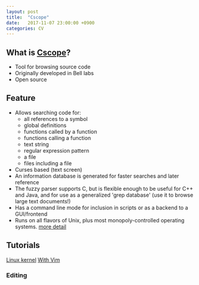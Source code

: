 ```yaml
---
layout: post
title:  "Cscope"
date:   2017-11-07 23:00:00 +0900
categories: CV
---
```


## What is [Cscope](http://cscope.sourceforge.net)?

- Tool for browsing source code
- Originally developed in Bell labs
- Open source

## Feature

- Allows searching code for:
    - all references to a symbol
    - global definitions
    - functions called by a function
    - functions calling a function
    - text string
    - regular expression pattern
    - a file
    - files including a file
- Curses based (text screen)
- An information database is generated for faster searches and later reference
- The fuzzy parser supports C, but is flexible enough to be useful for C++ and Java, and for use as a generalized 'grep database' (use it to browse large text documents!)
- Has a command line mode for inclusion in scripts or as a backend to a GUI/frontend
- Runs on all flavors of Unix, plus most monopoly-controlled operating systems.
[more detail](http://cscope.sourceforge.net/cscope_man_page.html)


## Tutorials

[Linux kernel](http://cscope.sourceforge.net/large_projects.html)
[With Vim](http://cscope.sourceforge.net/cscope_vim_tutorial.html)


### Editing
